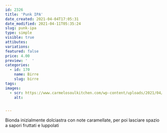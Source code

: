 ```yaml
---
id: 2326
title: 'Punk IPA'
date_created: 2021-04-04T17:05:31
date_modified: 2021-04-11T05:35:24
slug: punk-ipa
type: simple
visible: true
attibutes: 
variations:
featured: false
price: 4.00
preview: '  '
categories: 
  - id: 170
    name: Birre
    slug: birre
tags: 
images: 
  - scr: https://www.carmelosoulkitchen.com/wp-content/uploads/2021/04/41x6fdespaL._SR600315_PIWhiteStripBottomLeft035_SCLZZZZZZZ_FMpng_BG255255255.jpg.png
    alt: 


---
```


<p>Bionda inizialmente dolciastra con note caramellate, per poi lasciare spazio a sapori fruttati e luppolati</p>

